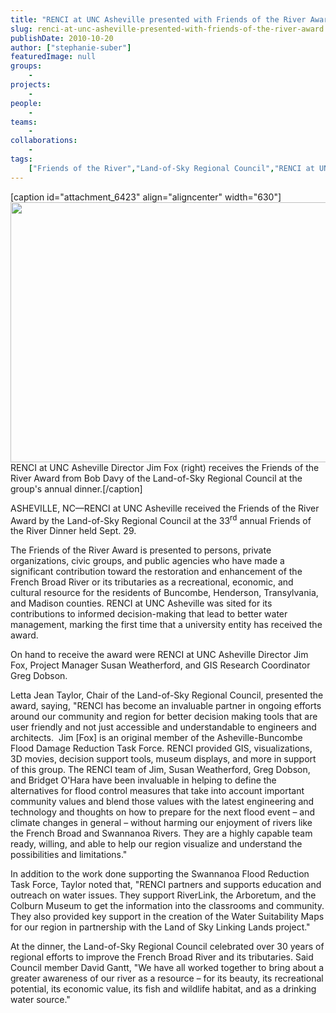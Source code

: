 ```yaml
---
title: "RENCI at UNC Asheville presented with Friends of the River Award"
slug: renci-at-unc-asheville-presented-with-friends-of-the-river-award
publishDate: 2010-10-20
author: ["stephanie-suber"]
featuredImage: null
groups:
    - 
projects:
    - 
people:
    - 
teams: 
    - 
collaborations:
    - 
tags:
    ["Friends of the River","Land-of-Sky Regional Council","RENCI at UNC Asheville"]
---
```

[caption id="attachment_6423" align="aligncenter" width="630"]<a href="https://www.renci.org/wp-content/uploads/2010/10/Jim-Fox-Friend-of-River-Award1.jpg"><img class="wp-image-6423 size-full" title="Jim-Fox-Friend-of-River-Award1" src="https://www.renci.org/wp-content/uploads/2010/10/Jim-Fox-Friend-of-River-Award1.jpg" alt="" width="630" height="416" /></a> RENCI at UNC Asheville Director Jim Fox (right) receives the Friends of the River Award from Bob Davy of the Land-of-Sky Regional Council at the group's annual dinner.[/caption]

ASHEVILLE, NC—RENCI at UNC Asheville received the Friends of the River Award by the Land-of-Sky Regional Council at the 33<sup>rd</sup> annual Friends of the River Dinner held Sept. 29.



The Friends of the River Award is presented to persons, private organizations, civic groups, and public agencies who have made a significant contribution toward the restoration and enhancement of the French Broad River or its tributaries as a recreational, economic, and cultural resource for the residents of Buncombe, Henderson, Transylvania, and Madison counties. RENCI at UNC Asheville was sited for its contributions to informed decision-making that lead to better water management, marking the first time that a university entity has received the award.

On hand to receive the award were RENCI at UNC Asheville Director Jim Fox, Project Manager Susan Weatherford, and GIS Research Coordinator Greg Dobson.

Letta Jean Taylor, Chair of the Land-of-Sky Regional Council, presented the award, saying, "RENCI has become an invaluable partner in ongoing efforts around our community and region for better decision making tools that are user friendly and not just accessible and understandable to engineers and architects.  Jim [Fox] is an original member of the Asheville-Buncombe Flood Damage Reduction Task Force. RENCI provided GIS, visualizations, 3D movies, decision support tools, museum displays, and more in support of this group. The RENCI team of Jim, Susan Weatherford, Greg Dobson, and Bridget O'Hara have been invaluable in helping to define the alternatives for flood control measures that take into account important community values and blend those values with the latest engineering and technology and thoughts on how to prepare for the next flood event – and climate changes in general – without harming our enjoyment of rivers like the French Broad and Swannanoa Rivers. They are a highly capable team ready, willing, and able to help our region visualize and understand the possibilities and limitations."

In addition to the work done supporting the Swannanoa Flood Reduction Task Force, Taylor noted that, "RENCI partners and supports education and outreach on water issues. They support RiverLink, the Arboretum, and the Colburn Museum to get the information into the classrooms and community. They also provided key support in the creation of the Water Suitability Maps for our region in partnership with the Land of Sky Linking Lands project."

At the dinner, the Land-of-Sky Regional Council celebrated over 30 years of regional efforts to improve the French Broad River and its tributaries. Said Council member David Gantt, "We have all worked together to bring about a greater awareness of our river as a resource – for its beauty, its recreational potential, its economic value, its fish and wildlife habitat, and as a drinking water source."
